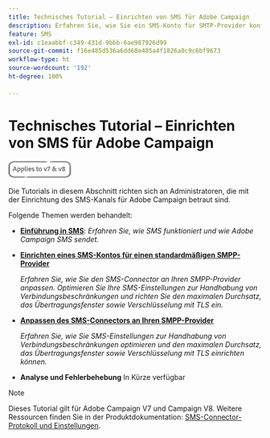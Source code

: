 ```yaml
---
title: Technisches Tutorial – Einrichten von SMS für Adobe Campaign
description: Erfahren Sie, wie Sie ein SMS-Konto für SMTP-Provider konfigurieren und die Konfiguration analysieren sowie optimieren können.
feature: SMS
exl-id: c1eaabbf-c349-431d-9bbb-6ae987926d99
source-git-commit: f16e485d536a6dd68e405a4f1826a0c9c6bf9673
workflow-type: ht
source-wordcount: '192'
ht-degree: 100%

---
```


# Technisches Tutorial – Einrichten von SMS für Adobe Campaign

![Gilt für V7 und V8](../assets/V7-V8-stamp.png)

Die Tutorials in diesem Abschnitt richten sich an Administratoren, die mit der Einrichtung des SMS-Kanals für Adobe Campaign betraut sind.

Folgende Themen werden behandelt:

* **[Einführung in SMS](/help/tutorial-sms/introduction-to-sms.md)**:
   *Erfahren Sie, wie SMS funktioniert und wie Adobe Campaign SMS sendet.*

* **[Einrichten eines SMS-Kontos für einen standardmäßigen SMPP-Provider](/help/tutorial-sms/set-up-account-for-standard-smpp-provider.md)**

   *Erfahren Sie, wie Sie den SMS-Connector an Ihren SMPP-Provider anpassen. Optimieren Sie Ihre SMS-Einstellungen zur Handhabung von Verbindungsbeschränkungen und richten Sie den maximalen Durchsatz, das Übertragungsfenster sowie Verschlüsselung mit TLS ein.*

* **[Anpassen des SMS-Connectors an Ihren SMPP-Provider](/help/tutorial-sms/adapt-sms-connector-to-smpp-provider.md)**

   *Erfahren Sie, wie Sie SMS-Einstellungen zur Handhabung von Verbindungsbeschränkungen optimieren und den maximalen Durchsatz, das Übertragungsfenster sowie Verschlüsselung mit TLS einrichten können.*

* **Analyse und Fehlerbehebung**
In Kürze verfügbar

>[!NOTE]
>
>Dieses Tutorial gilt für Adobe Campaign V7 und Campaign V8. Weitere Ressourcen finden Sie in der Produktdokumentation: [SMS-Connector-Protokoll und Einstellungen](https://experienceleague.adobe.com/docs/campaign-classic/using/sending-messages/sending-messages-on-mobiles/sms-protocol.html?lang=de#sending-messages).

